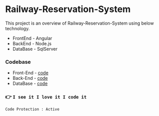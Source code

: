 # Railway-Reservation-System

This project is an overview of Railway-Reservation-System using below technology.

- FrontEnd - Angular
- BackEnd - Node.js
- DataBase - SqlServer

### Codebase

- Front-End - [code](https://github.com/hariomgola/Railway-Reservation/tree/master/Railway-Reservation-frontend)
- Back-End - [code](https://github.com/hariomgola/Railway-Reservation/tree/master/Railway-Reservation-backend)
- DataBase - [code](https://github.com/hariomgola/Railway-Reservation/tree/master/Railway-Reservation-database)

### :point_right: `I see it I love it I code it`

```
Code Protection : Active
```
